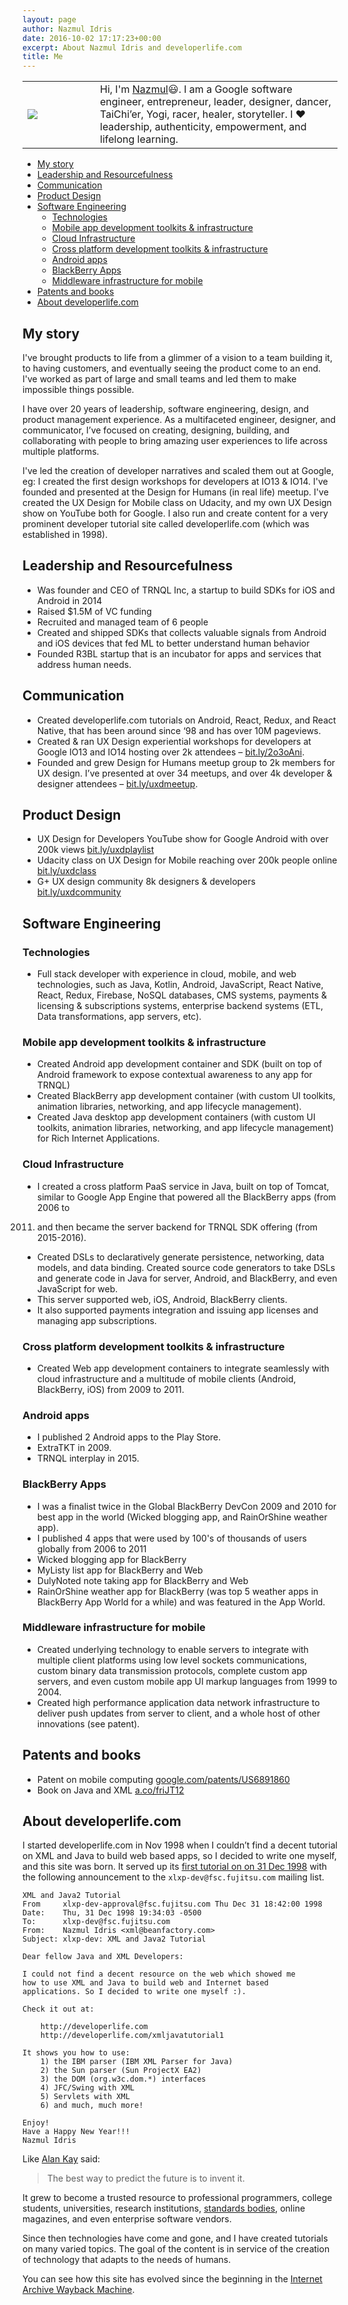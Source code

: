 ```yaml
---
layout: page
author: Nazmul Idris
date: 2016-10-02 17:17:23+00:00
excerpt: About Nazmul Idris and developerlife.com
title: Me
---
```


<table>
    <tr>
        <td width="100px">
            <img src="{{ '/assets/nazmul.png' | relative_url }}"/>
        </td>
        <td>
            Hi, I'm <a href="http://www.google.com/search?hl=en&q=nazmul+idris">Nazmul</a>😃.
            I am a Google software engineer, entrepreneur, leader, designer, dancer, 
            TaiChi’er, Yogi, racer, healer, storyteller. I ❤️ leadership, authenticity, 
            empowerment, and lifelong learning.
        </td>
    </tr>
</table>

<!-- START doctoc generated TOC please keep comment here to allow auto update -->
<!-- DON'T EDIT THIS SECTION, INSTEAD RE-RUN doctoc TO UPDATE -->


- [My story](#my-story)
- [Leadership and Resourcefulness](#leadership-and-resourcefulness)
- [Communication](#communication)
- [Product Design](#product-design)
- [Software Engineering](#software-engineering)
  - [Technologies](#technologies)
  - [Mobile app development toolkits & infrastructure](#mobile-app-development-toolkits--infrastructure)
  - [Cloud Infrastructure](#cloud-infrastructure)
  - [Cross platform development toolkits & infrastructure](#cross-platform-development-toolkits--infrastructure)
  - [Android apps](#android-apps)
  - [BlackBerry Apps](#blackberry-apps)
  - [Middleware infrastructure for mobile](#middleware-infrastructure-for-mobile)
- [Patents and books](#patents-and-books)
- [About developerlife.com](#about-developerlifecom)

<!-- END doctoc generated TOC please keep comment here to allow auto update -->


## My story
I've brought products to life from a glimmer of a vision to a team building it, 
to having customers, and eventually seeing the product come to an end. I've 
worked as part of large and small teams and led them to make impossible things 
possible.

I have over 20 years of leadership, software engineering, design, and product 
management experience. As a multifaceted engineer, designer, and communicator, 
I’ve focused on creating, designing, building, and collaborating with people to 
bring amazing user experiences to life across multiple platforms.

I've led the creation of developer narratives and scaled them out at Google, 
eg: I created the first design workshops for developers at IO13 & IO14. I've 
founded and presented at the Design for Humans (in real life) meetup. I've 
created the UX Design for Mobile class on Udacity, and my own UX Design show on 
YouTube both for Google. I also run and create content for a very prominent 
developer tutorial site called developerlife.com (which was established in 
1998).

## Leadership and Resourcefulness
  * Was founder and CEO of TRNQL Inc, a startup to build SDKs for iOS and 
Android in 2014
  * Raised $1.5M of VC funding
  * Recruited and managed team of 6 people
  * Created and shipped SDKs that collects valuable signals from Android and 
iOS devices that fed ML to better understand human behavior
  * Founded R3BL startup that is an incubator for apps and services that 
address human needs.

## Communication
  * Created developerlife.com tutorials on Android, React, Redux, and React 
Native, that has been around since ‘98 and has over 10M pageviews.
  * Created & ran UX Design experiential workshops for developers at Google 
IO13 and IO14 hosting over 2k attendees – 
[bit.ly/2o3oAni](http://bit.ly/2o3oAni).
  * Founded and grew Design for Humans meetup group to 2k members for UX 
design. I’ve presented at over 34 meetups, and over 4k developer & designer 
attendees – [bit.ly/uxdmeetup](http://bit.ly/uxdmeetup).

## Product Design
  * UX Design for Developers YouTube show for Google Android with over 200k 
views [bit.ly/uxdplaylist](http://bit.ly/uxdplaylist)
  * Udacity class on UX Design for Mobile reaching over 200k people online 
[bit.ly/uxdclass](http://bit.ly/uxdclass)
  * G+ UX design community 8k designers & developers 
[bit.ly/uxdcommunity](http://bit.ly/uxdcommunity)

## Software Engineering

### Technologies

  * Full stack developer with experience in cloud, mobile, and web 
technologies, such as Java, Kotlin, Android, JavaScript, React Native, React, 
Redux, Firebase, NoSQL databases, CMS systems, payments & licensing & 
subscriptions systems, enterprise backend systems (ETL, Data transformations, 
app servers, etc).

### Mobile app development toolkits & infrastructure

  * Created Android app development container and SDK (built on top of Android 
framework to expose contextual awareness to any app for TRNQL)
  * Created BlackBerry app development container (with custom UI toolkits, 
animation libraries, networking, and app lifecycle management).
  * Created Java desktop app development containers (with custom UI toolkits, 
animation libraries, networking, and app lifecycle management) for Rich 
Internet Applications.

### Cloud Infrastructure
  * I created a cross platform PaaS service in Java, built on top of Tomcat, 
similar to Google App Engine that powered all the BlackBerry apps (from 2006 to 
2011) and then became the server backend for TRNQL SDK offering (from 
2015-2016).
  * Created DSLs to declaratively generate persistence, networking, data 
models, and data binding. Created source code generators to take DSLs and 
generate code in Java for server, Android, and BlackBerry, and even JavaScript 
for web.
  * This server supported web, iOS, Android, BlackBerry clients.
  * It also supported payments integration and issuing app licenses and 
managing app subscriptions.

### Cross platform development toolkits & infrastructure
  * Created Web app development containers to integrate seamlessly with cloud 
infrastructure and a multitude of mobile clients (Android, BlackBerry, iOS) 
from 2009 to 2011.

### Android apps
  * I published 2 Android apps to the Play Store.
  * ExtraTKT in 2009.
  * TRNQL interplay in 2015.

### BlackBerry Apps
  * I was a finalist twice in the Global BlackBerry DevCon 2009 and 2010 for 
best app in the world (Wicked blogging app, and RainOrShine weather app).
  * I published 4 apps that were used by 100's of thousands of users globally 
from 2006 to 2011
  * Wicked blogging app for BlackBerry
  * MyListy list app for BlackBerry and Web
  * DulyNoted note taking app for BlackBerry and Web
  * RainOrShine weather app for BlackBerry (was top 5 weather apps in 
BlackBerry App World for a while) and was featured in the App World.

### Middleware infrastructure for mobile
  * Created underlying technology to enable servers to integrate with multiple 
client platforms using low level sockets communications, custom binary data 
transmission protocols, complete custom app servers, and even custom mobile app 
UI markup languages from 1999 to 2004.
  * Created high performance application data network infrastructure to deliver 
push updates from server to client, and a whole host of other innovations (see 
patent).

## Patents and books
  * Patent on mobile computing 
[google.com/patents/US6891860](http://google.com/patents/US6891860)
  * Book on Java and XML [a.co/friJT12](http://a.co/friJT12)

## About developerlife.com
I started developerlife.com in Nov 1998 when I couldn’t find a decent tutorial 
on XML and Java to build web based apps, so I decided to write one myself, and 
this site was born. It served up its [first tutorial on on 31 Dec 
1998](http://xml.coverpages.org/idris199901.html) with the following announcement
to the `xlxp-dev@fsc.fujitsu.com` mailing list. 

```text
XML and Java2 Tutorial
From     xlxp-dev-approval@fsc.fujitsu.com Thu Dec 31 18:42:00 1998
Date:    Thu, 31 Dec 1998 19:34:03 -0500
To:      xlxp-dev@fsc.fujitsu.com
From:    Nazmul Idris <xml@beanfactory.com>
Subject: xlxp-dev: XML and Java2 Tutorial

Dear fellow Java and XML Developers:

I could not find a decent resource on the web which showed me
how to use XML and Java to build web and Internet based
applications. So I decided to write one myself :).

Check it out at:

    http://developerlife.com
    http://developerlife.com/xmljavatutorial1

It shows you how to use:
    1) the IBM parser (IBM XML Parser for Java)
    2) the Sun parser (Sun ProjectX EA2)
    3) the DOM (org.w3c.dom.*) interfaces
    4) JFC/Swing with XML
    5) Servlets with XML
    6) and much, much more!

Enjoy!
Have a Happy New Year!!!
Nazmul Idris
```

Like [Alan Kay](http://en.wikipedia.org/wiki/Alan_Kay) said:
>The best way to predict the future is to invent it.

It grew to become a trusted resource to professional programmers, college 
students, universities, research institutions, [standards 
bodies](http://xml.coverpages.org/xmlFAQ15.html#JAVA-GEN), online magazines, 
and even enterprise software vendors.

Since then technologies have come and gone, and I have created tutorials on 
many varied topics. The goal of the content is in service of the creation of 
technology that adapts to the needs of humans.

You can see how this site has evolved since the beginning in the [Internet 
Archive Wayback Machine](https://web.archive.org/web/*/developerlife.com).
